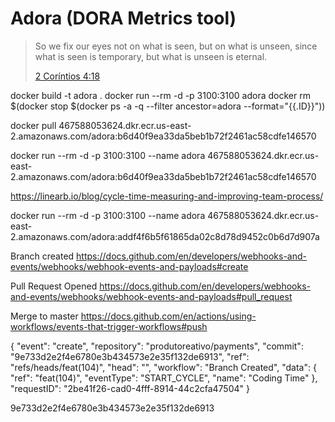 # Adora (DORA Metrics tool)

> So we fix our eyes not on what is seen, but on what is unseen, since what is seen is temporary, but what is unseen is eternal.
> 
> [2 Coríntios 4:18](https://www.bibliaonline.com.br/niv/2co/4/18)


docker build -t adora .
docker run --rm -d -p 3100:3100 adora
docker rm $(docker stop $(docker ps -a -q --filter ancestor=adora --format="{{.ID}}"))

docker pull 467588053624.dkr.ecr.us-east-2.amazonaws.com/adora:b6d40f9ea33da5beb1b72f2461ac58cdfe146570

docker run --rm -d -p 3100:3100 --name adora 467588053624.dkr.ecr.us-east-2.amazonaws.com/adora:b6d40f9ea33da5beb1b72f2461ac58cdfe146570

https://linearb.io/blog/cycle-time-measuring-and-improving-team-process/

docker run --rm -d -p 3100:3100 --name adora 467588053624.dkr.ecr.us-east-2.amazonaws.com/adora:addf4f6b5f61865da02c8d78d9452c0b6d7d907a


Branch created https://docs.github.com/en/developers/webhooks-and-events/webhooks/webhook-events-and-payloads#create

Pull Request Opened https://docs.github.com/en/developers/webhooks-and-events/webhooks/webhook-events-and-payloads#pull_request

Merge to master https://docs.github.com/en/actions/using-workflows/events-that-trigger-workflows#push





{
  "event": "create",
  "repository": "produtoreativo/payments",
  "commit": "9e733d2e2f4e6780e3b434573e2e35f132de6913",
  "ref": "refs/heads/feat(104)",
  "head": "",
  "workflow": "Branch Created",
  "data": {
    "ref": "feat(104)",
    "eventType": "START_CYCLE",
    "name": "Coding Time"
  },
  "requestID": "2be41f26-cad0-4fff-8914-44c2cfa47504"
}

9e733d2e2f4e6780e3b434573e2e35f132de6913